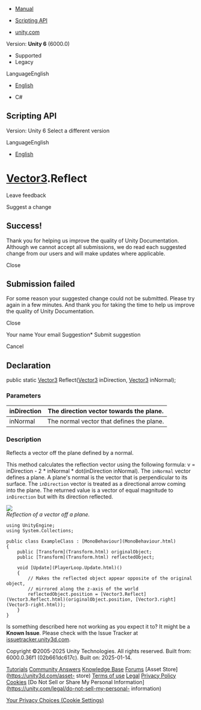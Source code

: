 [ ]()

  * [Manual](../Manual/index.html)
  * [Scripting API](../ScriptReference/index.html)

  * [unity.com](https://unity.com/)

Version: **Unity 6** (6000.0)

  * Supported
  * Legacy

LanguageEnglish

  * [English]()

  * C#

[ ](https://docs.unity3d.com)

## Scripting API

Version: Unity 6 Select a different version

LanguageEnglish

  * [English]()

#  [Vector3](Vector3.html).Reflect

Leave feedback

Suggest a change

## Success!

Thank you for helping us improve the quality of Unity Documentation. Although
we cannot accept all submissions, we do read each suggested change from our
users and will make updates where applicable.

Close

## Submission failed

For some reason your suggested change could not be submitted. Please <a>try
again</a> in a few minutes. And thank you for taking the time to help us
improve the quality of Unity Documentation.

Close

Your name Your email Suggestion* Submit suggestion

Cancel

[ ]()

## Declaration

public static [Vector3](Vector3.html) Reflect([Vector3](Vector3.html)
inDirection, [Vector3](Vector3.html) inNormal);

### Parameters

inDirection | The direction vector towards the plane.  
---|---  
inNormal | The normal vector that defines the plane.  
  
### Description

Reflects a vector off the plane defined by a normal.

This method calculates the reflection vector using the following formula: v =
inDirection - 2 * inNormal * dot(inDirection inNormal). The `inNormal` vector
defines a plane. A plane's normal is the vector that is perpendicular to its
surface. The `inDirection` vector is treated as a directional arrow coming
into the plane. The returned value is a vector of equal magnitude to
`inDirection` but with its direction reflected.  
  
![](../StaticFiles/ScriptRefImages/Vec3ReflectDiagram.png)  
_Reflection of a vector off a plane._

    
    
    using UnityEngine;
    using System.Collections;  
      
    public class ExampleClass : [MonoBehaviour](MonoBehaviour.html)
    {
        public [Transform](Transform.html) originalObject;
        public [Transform](Transform.html) reflectedObject;  
      
        void [Update](PlayerLoop.Update.html)()
        {
            // Makes the reflected object appear opposite of the original object,
            // mirrored along the z-axis of the world
            reflectedObject.position = [Vector3.Reflect](Vector3.Reflect.html)(originalObject.position, [Vector3.right](Vector3-right.html));
        }
    }
    

Is something described here not working as you expect it to? It might be a
**Known Issue**. Please check with the Issue Tracker at
[issuetracker.unity3d.com](https://issuetracker.unity3d.com).

Copyright ©2005-2025 Unity Technologies. All rights reserved. Built from:
6000.0.36f1 (02b661dc617c). Built on: 2025-01-14.

[Tutorials](https://unity3d.com/learn) [Community
Answers](https://answers.unity3d.com) [Knowledge
Base](https://support.unity3d.com/hc/en-us)
[Forums](https://forum.unity3d.com) [Asset Store](https://unity3d.com/asset-
store) [Terms of use](https://docs.unity3d.com/Manual/TermsOfUse.html)
[Legal](https://unity.com/legal) [Privacy
Policy](https://unity.com/legal/privacy-policy)
[Cookies](https://unity.com/legal/cookie-policy) [Do Not Sell or Share My
Personal Information](https://unity.com/legal/do-not-sell-my-personal-
information)

[Your Privacy Choices (Cookie Settings)](javascript:void\(0\);)


